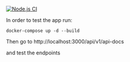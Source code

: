 [![Node.js CI](https://github.com/JaimeRamos99/urban-train/actions/workflows/main.yml/badge.svg?branch=main)](https://github.com/JaimeRamos99/urban-train/actions/workflows/main.yml)

In order to test the app run:
```
docker-compose up -d --build
```

Then go to http://localhost:3000/api/v1/api-docs

and test the endpoints
